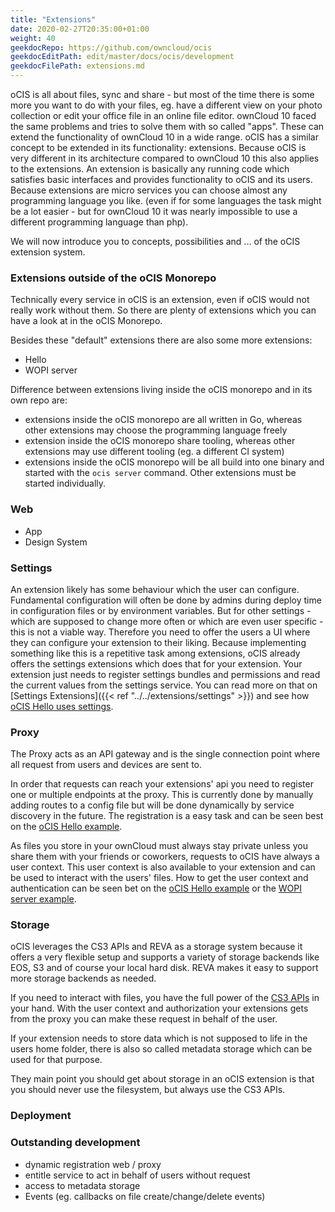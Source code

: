 ```yaml
---
title: "Extensions"
date: 2020-02-27T20:35:00+01:00
weight: 40
geekdocRepo: https://github.com/owncloud/ocis
geekdocEditPath: edit/master/docs/ocis/development
geekdocFilePath: extensions.md
---
```


oCIS is all about files, sync and share - but most of the time there is some more you want to do with your files, eg. have a different view on your photo collection or edit your office file in an online file editor. ownCloud 10 faced the same problems and tries to solve them with so called "apps". These can extend the functionality of ownCloud 10 in a wide range. oCIS has a similar concept to be extended in its functionality: extensions. Because oCIS is very different in its architecture compared to ownCloud 10 this also applies to the extensions. An extension is basically any running code which satisfies basic interfaces and provides functionality to oCIS and its users. Because extensions are micro services you can choose almost any programming language you like. (even if for some languages the task might be a lot easier - but for ownCloud 10 it was nearly impossible to use a different programming language than php).

We will now introduce you to concepts, possibilities and ... of the oCIS extension system.



### Extensions outside of the oCIS Monorepo
Technically every service in oCIS is an extension, even if oCIS would not really work without them. So there are plenty of extensions which you can have a look at in the oCIS Monorepo.

Besides these "default" extensions there are also some more extensions:

- Hello
- WOPI server

Difference between extensions living inside the oCIS monorepo and in its own repo are:
- extensions inside the oCIS monorepo are all written in Go, whereas other extensions may choose the programming language freely
- extension inside the oCIS monorepo share tooling, whereas other extensions may use different tooling (eg. a different CI system)
- extensions inside the oCIS monorepo will be all build into one binary and started with the `ocis server` command. Other extensions must be started individually.



### Web
- App
- Design System

### Settings
An extension likely has some behaviour which the user can configure. Fundamental configuration will often be done by admins during deploy time in configuration files or by environment variables. But for other settings - which are supposed to change more often or which are even user specific - this is not a viable way. Therefore you need to offer the users a UI where they can configure your extension to their liking. Because implementing something like this is a repetitive task among extensions, oCIS already offers the settings extensions which does that for your extension. Your extension just needs to register settings bundles and permissions and read the current values from the settings service. You can read more on that on [Settings Extensions]({{< ref "../../extensions/settings" >}}) and see how [oCIS Hello uses settings]().

### Proxy
The Proxy acts as an API gateway and is the single connection point where all request from users and devices are sent to.

In order that requests can reach your extensions' api you need to register one or multiple endpoints at the proxy. This is currently done by manually adding routes to a config file but will be done dynamically by service discovery in the future. The registration is a easy task and can be seen best on the [oCIS Hello example]().

As files you store in your ownCloud must always stay private unless you share them with your friends or coworkers, requests to oCIS have always a user context. This user context is also available to your extension and can be used to interact with the users' files. How to get the user context and authentication can be seen bet on the [oCIS Hello example]() or the [WOPI server example]().



### Storage
oCIS leverages the CS3 APIs and REVA as a storage system because it offers a very flexible setup and supports a variety of storage backends like EOS, S3 and of course your local hard disk. REVA makes it easy to support more storage backends as needed.

If you need to interact with files, you have the full power of the [CS3 APIs]() in your hand. With the user context and authorization your extensions gets from the proxy you can make these request in behalf of the user.

If your extension needs to store data which is not supposed to life in the users home folder, there is also so called metadata storage which can be used for that purpose.

They main point you should get about storage in an oCIS extension is that you should never use the filesystem, but always use the CS3 APIs.

### Deployment


### Outstanding development

- dynamic registration web / proxy
- entitle service to act in behalf of users without request
- access to metadata storage
- Events (eg. callbacks on file create/change/delete events)
